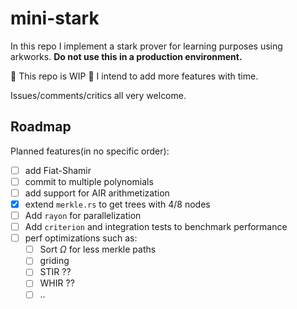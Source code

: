 # mini-stark

In this repo I implement a stark prover for learning purposes using arkworks.
**Do not use this in a production environment.**

🚧 This repo is WIP 🚧 I intend to add more features with time.

Issues/comments/critics all very welcome.

## Roadmap

Planned features(in no specific order):

- [ ] add Fiat-Shamir
- [ ] commit to multiple polynomials
- [ ] add support for AIR arithmetization
- [x] extend `merkle.rs` to get trees with 4/8 nodes
- [ ] Add `rayon` for parallelization
- [ ] Add `criterion` and integration tests to benchmark performance
- [ ] perf optimizations such as:
  - [ ] Sort $\Omega$ for less merkle paths
  - [ ] griding
  - [ ] STIR ??
  - [ ] WHIR ??
  - [ ] ..
